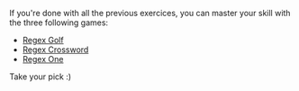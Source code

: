 If you're done with all the previous exercices, you can master your skill with the three following games:

- [Regex Golf](http://regex.alf.nu/)
- [Regex Crossword](https://regexcrossword.com/)
- [Regex One](http://regexone.com/)

Take your pick :)
